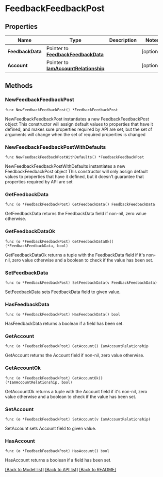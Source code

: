 # FeedbackFeedbackPost

## Properties

Name | Type | Description | Notes
------------ | ------------- | ------------- | -------------
**FeedbackData** | Pointer to [**FeedbackFeedbackData**](feedback.FeedbackData.md) |  | [optional] 
**Account** | Pointer to [**IamAccountRelationship**](iam.Account.Relationship.md) |  | [optional] 

## Methods

### NewFeedbackFeedbackPost

`func NewFeedbackFeedbackPost() *FeedbackFeedbackPost`

NewFeedbackFeedbackPost instantiates a new FeedbackFeedbackPost object
This constructor will assign default values to properties that have it defined,
and makes sure properties required by API are set, but the set of arguments
will change when the set of required properties is changed

### NewFeedbackFeedbackPostWithDefaults

`func NewFeedbackFeedbackPostWithDefaults() *FeedbackFeedbackPost`

NewFeedbackFeedbackPostWithDefaults instantiates a new FeedbackFeedbackPost object
This constructor will only assign default values to properties that have it defined,
but it doesn't guarantee that properties required by API are set

### GetFeedbackData

`func (o *FeedbackFeedbackPost) GetFeedbackData() FeedbackFeedbackData`

GetFeedbackData returns the FeedbackData field if non-nil, zero value otherwise.

### GetFeedbackDataOk

`func (o *FeedbackFeedbackPost) GetFeedbackDataOk() (*FeedbackFeedbackData, bool)`

GetFeedbackDataOk returns a tuple with the FeedbackData field if it's non-nil, zero value otherwise
and a boolean to check if the value has been set.

### SetFeedbackData

`func (o *FeedbackFeedbackPost) SetFeedbackData(v FeedbackFeedbackData)`

SetFeedbackData sets FeedbackData field to given value.

### HasFeedbackData

`func (o *FeedbackFeedbackPost) HasFeedbackData() bool`

HasFeedbackData returns a boolean if a field has been set.

### GetAccount

`func (o *FeedbackFeedbackPost) GetAccount() IamAccountRelationship`

GetAccount returns the Account field if non-nil, zero value otherwise.

### GetAccountOk

`func (o *FeedbackFeedbackPost) GetAccountOk() (*IamAccountRelationship, bool)`

GetAccountOk returns a tuple with the Account field if it's non-nil, zero value otherwise
and a boolean to check if the value has been set.

### SetAccount

`func (o *FeedbackFeedbackPost) SetAccount(v IamAccountRelationship)`

SetAccount sets Account field to given value.

### HasAccount

`func (o *FeedbackFeedbackPost) HasAccount() bool`

HasAccount returns a boolean if a field has been set.


[[Back to Model list]](../README.md#documentation-for-models) [[Back to API list]](../README.md#documentation-for-api-endpoints) [[Back to README]](../README.md)


